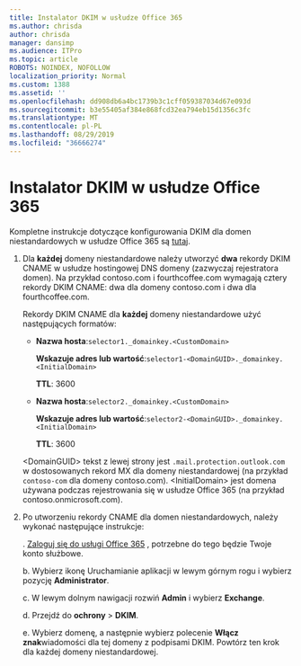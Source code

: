 ```yaml
---
title: Instalator DKIM w usłudze Office 365
ms.author: chrisda
author: chrisda
manager: dansimp
ms.audience: ITPro
ms.topic: article
ROBOTS: NOINDEX, NOFOLLOW
localization_priority: Normal
ms.custom: 1388
ms.assetid: ''
ms.openlocfilehash: dd908db6a4bc1739b3c1cff059387034d67e093d
ms.sourcegitcommit: b3e55405af384e868fcd32ea794eb15d1356c3fc
ms.translationtype: MT
ms.contentlocale: pl-PL
ms.lasthandoff: 08/29/2019
ms.locfileid: "36666274"
---
```

# <a name="setup-dkim-in-office-365"></a>Instalator DKIM w usłudze Office 365

Kompletne instrukcje dotyczące konfigurowania DKIM dla domen niestandardowych w usłudze Office 365 są [tutaj](https://docs.microsoft.com/office365/SecurityCompliance/use-dkim-to-validate-outbound-email#what-you-need-to-do-to-manually-set-up-dkim-in-office-365).

1. Dla **każdej** domeny niestandardowe należy utworzyć **dwa** rekordy DKIM CNAME w usłudze hostingowej DNS domeny (zazwyczaj rejestratora domen). Na przykład contoso.com i fourthcoffee.com wymagają cztery rekordy DKIM CNAME: dwa dla domeny contoso.com i dwa dla fourthcoffee.com.

   Rekordy DKIM CNAME dla **każdej** domeny niestandardowe użyć następujących formatów:

   - **Nazwa hosta**:`selector1._domainkey.<CustomDomain>`

     **Wskazuje adres lub wartość**:`selector1-<DomainGUID>._domainkey.<InitialDomain>`

     **TTL**: 3600

   - **Nazwa hosta**:`selector2._domainkey.<CustomDomain>`

     **Wskazuje adres lub wartość**:`selector2-<DomainGUID>._domainkey.<InitialDomain>`

     **TTL**: 3600

   \<DomainGUID\> tekst z lewej strony jest `.mail.protection.outlook.com` w dostosowanych rekord MX dla domeny niestandardowej (na przykład `contoso-com` dla domeny contoso.com). \<InitialDomain\> jest domena używana podczas rejestrowania się w usłudze Office 365 (na przykład contoso.onmicrosoft.com).

2. Po utworzeniu rekordy CNAME dla domen niestandardowych, należy wykonać następujące instrukcje:

   . [Zaloguj się do usługi Office 365](https://support.office.microsoft.com/article/e9eb7d51-5430-4929-91ab-6157c5a050b4) , potrzebne do tego będzie Twoje konto służbowe.

   b. Wybierz ikonę Uruchamianie aplikacji w lewym górnym rogu i wybierz pozycję **Administrator**.

   c. W lewym dolnym nawigacji rozwiń **Admin** i wybierz **Exchange**.

   d. Przejdź do **ochrony** > **DKIM**.

   e. Wybierz domenę, a następnie wybierz polecenie **Włącz** **znak**wiadomości dla tej domeny z podpisami DKIM. Powtórz ten krok dla każdej domeny niestandardowej.
